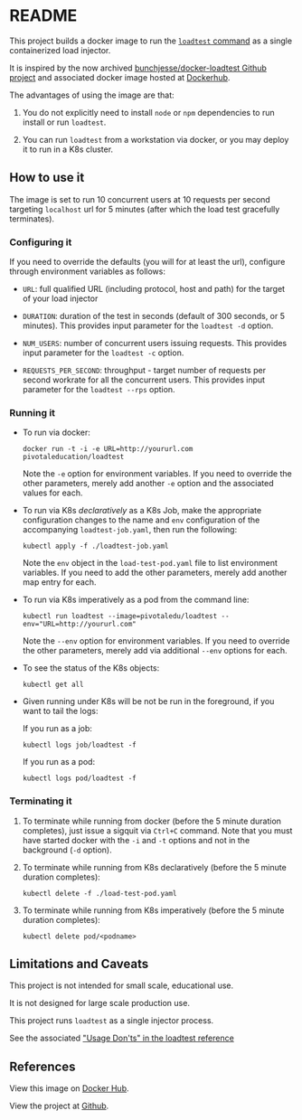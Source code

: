 # README

This project builds a docker image to run the
[`loadtest` command](https://www.npmjs.com/package/loadtest)
as a single containerized load injector.

It is inspired by the now archived
[bunchjesse/docker-loadtest Github project](https://github.com/bunchjesse/docker-loadtest)
and associated docker image hosted at
[Dockerhub](https://hub.docker.com/r/bunchjesse/loadtest).

The advantages of using the image are that:

1.  You do not explicitly need to install `node` or `npm` dependencies
    to run install or run `loadtest`.

1.  You can run `loadtest` from a workstation via docker,
    or you may deploy it to run in a K8s cluster.

## How to use it

The image is set to run 10 concurrent users at 10 requests per second
targeting `localhost` url for 5 minutes
(after which the load test gracefully terminates).

### Configuring it

If you need to override the defaults
(you will for at least the url),
configure through environment variables as follows:

-   `URL`:
    full qualified URL (including protocol, host and path) for the
    target of your load injector

-   `DURATION`:
    duration of the test in seconds
    (default of 300 seconds, or 5 minutes).
    This provides input parameter for the `loadtest -d` option.

-   `NUM_USERS`:
    number of concurrent users issuing requests.
    This provides input parameter for the `loadtest -c` option.

-   `REQUESTS_PER_SECOND`:
    throughput - target number of requests per second workrate for
    all the concurrent users.
    This provides input parameter for the `loadtest --rps` option.

### Running it

-   To run via docker:

    `docker run -t -i -e URL=http://yoururl.com pivotaleducation/loadtest`

    Note the `-e` option for environment variables.
    If you need to override the other parameters,
    merely add another `-e` option and the associated values for each.

-   To run via K8s *declaratively* as a K8s Job,
    make the appropriate configuration changes to the name and
    `env` configuration of the accompanying `loadtest-job.yaml`,
    then run the following:

    `kubectl apply -f ./loadtest-job.yaml`

    Note the `env` object in the `load-test-pod.yaml` file to
    list environment variables.
    If you need to add the other parameters,
    merely add another map entry for each.

-   To run via K8s imperatively as a pod from the command line:

    `kubectl run loadtest --image=pivotaledu/loadtest --env="URL=http://yoururl.com"`

    Note the `--env` option for environment variables.
    If you need to override the other parameters,
    merely add via additional `--env` options for each.

-   To see the status of the K8s objects:

    `kubectl get all`

-   Given running under K8s will be not be run in the foreground,
    if you want to tail the logs:

    If you run as a job:

    `kubectl logs job/loadtest -f`

    If you run as a pod:

    `kubectl logs pod/loadtest -f`

### Terminating it

1.  To terminate while running from docker
    (before the 5 minute duration completes),
    just issue a sigquit via `Ctrl+C` command.
    Note that you must have started docker with the `-i` and `-t`
    options and not in the background (`-d` option).

1.  To terminate while running from K8s declaratively
    (before the 5 minute duration completes):

    `kubectl delete -f ./load-test-pod.yaml`

1.  To terminate while running from K8s imperatively
    (before the 5 minute duration completes):

    `kubectl delete pod/<podname>`

## Limitations and Caveats

This project is not intended for small scale,
educational use.

It is not designed for large scale production use.

This project runs `loadtest` as a single injector process.

See the associated
["Usage Don'ts" in the loadtest reference](https://www.npmjs.com/package/loadtest#usage-donts)

## References

View this image on
[Docker Hub](https://hub.docker.com/r/pivotaleducation/loadtest/).

View the project at [Github](https://github.com/platform-acceleration-lab/docker-loadtest).